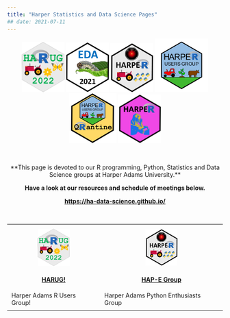 ```yaml
---
title: "Harper Statistics and Data Science Pages"
## date: 2021-07-11 
---
```


<center>
   <img src="img/harug-2022a.png" alt="HAP-E group" width="100">
   <img src="img/eda-2021.png" alt="HARUG" width="100">
   <img src="img/HAP-E-logo.png" alt="HAP-E group" width="100">
   <img src="img/HARUG.png" alt="HARUG" width="125">
   <img src="img/harug-quarantine.png" alt="HARUG quarantine" width="110">
   <img src="img/logo-fisher.png" alt="HARUG" width="100">
</center>

&nbsp;

<center>
**This page is devoted to our R programming, Python, Statistics and Data Science groups at Harper Adams University.**  

**Have a look at our resources and schedule of meetings below.**

**https://ha-data-science.github.io/**

</center>

&nbsp;

<head>
    <style>
        table, th, td {
            border: 0px solid black;
        }
        th, td {
            padding: 10px;
        }
    </style>
</head>
<center> 
<table>
    <tr>
        <th><img src="img/harug-2022a.png" alt="HARUG" width="75"></th>
        <th><img src="img/HAP-E-logo.png" alt="HAP-E group" width="75"></th>
    </tr>
    <tr>
        <th><a href="pages/harug.html">HARUG!</a></th>
        <th><a href="pages/hap-e.html">HAP-E Group</a></th>
    </tr>
    <tr>
        <td>Harper Adams R Users Group!</td>
        <td>Harper Adams Python Enthusiasts Group</td>
    </tr>
</table>
</center>
